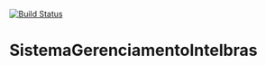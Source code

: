 [![Build Status](https://travis-ci.org/EmersonFariaOliveira/SistemaGerenciamentoIntelbras.svg?branch=master)](https://travis-ci.org/EmersonFariaOliveira/SistemaGerenciamentoIntelbras)
# SistemaGerenciamentoIntelbras
